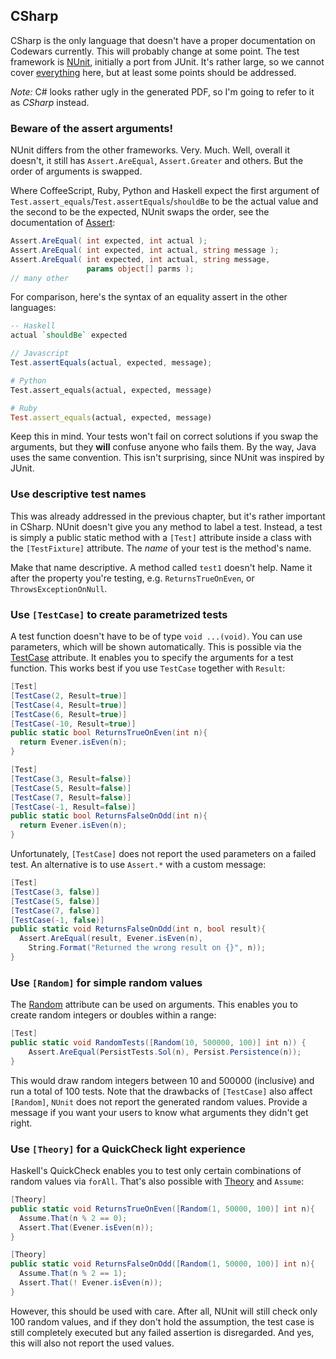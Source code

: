 CSharp
------

CSharp is the only language that doesn't have a proper documentation on Codewars
currently. This will probably change at some point. The test framework is
[NUnit](http://www.nunit.org/), initially a port from JUnit. It's rather large,
so we cannot cover [everything][Nunit doc] here, but at least some points
should be addressed.

*Note:* C# looks rather ugly in the generated PDF, so I'm going to refer to it
as _CSharp_ instead.

 [Nunit doc]: http://www.nunit.org/index.php?p=docHome&r=2.6.4


### Beware of the assert arguments!

NUnit differs from the other frameworks. Very. Much. Well, overall it doesn't,
it still has `Assert.AreEqual`, `Assert.Greater` and others. But the
order of arguments is swapped.

Where CoffeeScript, Ruby, Python and Haskell expect the first argument of
`Test.assert_equals`/`Test.assertEquals`/`shouldBe` to be the actual value and
the second to be the expected, NUnit swaps the order, see the documentation of
[Assert]:

``` cs
Assert.AreEqual( int expected, int actual );
Assert.AreEqual( int expected, int actual, string message );
Assert.AreEqual( int expected, int actual, string message,
                 params object[] parms );
// many other
```

For comparison, here's the syntax of an equality assert in the other languages:

``` haskell
-- Haskell
actual `shouldBe` expected
```
``` javascript
// Javascript
Test.assertEquals(actual, expected, message);
```
``` python
# Python
Test.assert_equals(actual, expected, message)
```
``` ruby
# Ruby
Test.assert_equals(actual, expected, message)
```

Keep this in mind. Your tests won't fail on correct solutions if you swap the
arguments, but they __will__ confuse anyone who fails them. By the way, Java
uses the same convention. This isn't surprising, since NUnit was inspired by
JUnit.

 [Assert]: http://www.nunit.org/index.php?p=equalityAsserts&r=2.6.4

### Use descriptive test names
This was already addressed in the previous chapter, but it's rather important
in CSharp. NUnit doesn't give you any method to label a test. Instead, a test
is simply a public static method with a `[Test]` attribute inside a class with
the `[TestFixture]` attribute. The _name_ of your test is the method's name.

Make that name descriptive. A method called `test1` doesn't help. Name it after
the property you're testing, e.g. `ReturnsTrueOnEven`, or
`ThrowsExceptionOnNull`.


### Use `[TestCase]` to create parametrized tests

A test function doesn't have to be of type `void ...(void)`. You can use
parameters, which will be shown automatically. This is possible via the
[TestCase] attribute. It enables you to specify the arguments for a test
function. This works best if you use `TestCase` together with `Result`:

 [TestCase]: http://www.nunit.org/index.php?p=testCase&r=2.6.4

``` cs
[Test]
[TestCase(2, Result=true)]
[TestCase(4, Result=true)]
[TestCase(6, Result=true)]
[TestCase(-10, Result=true)]
public static bool ReturnsTrueOnEven(int n){
  return Evener.isEven(n);
}

[Test]
[TestCase(3, Result=false)]
[TestCase(5, Result=false)]
[TestCase(7, Result=false)]
[TestCase(-1, Result=false)]
public static bool ReturnsFalseOnOdd(int n){
  return Evener.isEven(n);
}
```
Unfortunately, `[TestCase]` does not report the used parameters on a failed
test. An alternative is to use `Assert.*` with a custom message:

``` cs
[Test]
[TestCase(3, false)]
[TestCase(5, false)]
[TestCase(7, false)]
[TestCase(-1, false)]
public static void ReturnsFalseOnOdd(int n, bool result){
  Assert.AreEqual(result, Evener.isEven(n),
    String.Format("Returned the wrong result on {}", n));
}
```

### Use `[Random]` for simple random values
The [Random] attribute can be used on arguments. This enables you to create
random integers or doubles within a range:

``` cs
[Test]
public static void RandomTests([Random(10, 500000, 100)] int n)) {
    Assert.AreEqual(PersistTests.Sol(n), Persist.Persistence(n));
}
```
This would draw random integers between 10 and 500000 (inclusive) and run a
total of 100 tests. Note that the drawbacks of `[TestCase]` also affect
`[Random]`, `NUnit` does not report the generated random values. Provide a
message if you want your users to know what arguments they didn't get right.

 [Random]: http://www.nunit.org/index.php?p=random&r=2.6.4

### Use `[Theory]` for a QuickCheck light experience
Haskell's QuickCheck enables you to test only certain combinations of random
values via `forAll`. That's also possible with [Theory] and `Assume`:

``` cs
[Theory]
public static void ReturnsTrueOnEven([Random(1, 50000, 100)] int n){
  Assume.That(n % 2 == 0);
  Assert.That(Evener.isEven(n));
}

[Theory]
public static void ReturnsFalseOnOdd([Random(1, 50000, 100)] int n){
  Assume.That(n % 2 == 1);
  Assert.That(! Evener.isEven(n));
}
```
However, this should be used with care. After all, NUnit will still check only
100 random values, and if they don't hold the assumption, the test case is
still completely executed but any failed assertion is disregarded. And yes, this
will also not report the used values.

 [Theory]: http://www.nunit.org/index.php?p=theory&r=2.6.4

